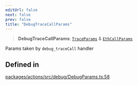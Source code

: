 ```yaml
---
editUrl: false
next: false
prev: false
title: "DebugTraceCallParams"
---
```


> **DebugTraceCallParams**: [`TraceParams`](/reference/tevm/actions/type-aliases/traceparams/) & [`EthCallParams`](/reference/tevm/actions/type-aliases/ethcallparams/)

Params taken by `debug_traceCall` handler

## Defined in

[packages/actions/src/debug/DebugParams.ts:58](https://github.com/evmts/tevm-monorepo/blob/main/packages/actions/src/debug/DebugParams.ts#L58)
